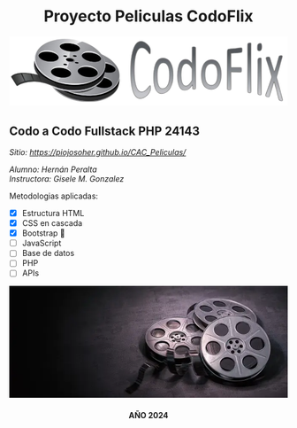 <h1 align="center">Proyecto Peliculas CodoFlix</h1>

![Logo CAC](./assets/img/LogoCodoFlix_gris.png)

Codo a Codo Fullstack PHP 24143
---------------------------------
*Sitio:* _https://piojosoher.github.io/CAC_Peliculas/_

*Alumno:* _Hernán Peralta_ </br>
*Instructora:* _Gisele M. Gonzalez_

Metodologias aplicadas:
- [x] Estructura HTML
- [x] CSS en cascada
- [x] Bootstrap :tada:
- [ ] JavaScript
- [ ] Base de datos
- [ ] PHP
- [ ] APIs

<!--
![Logo CAC](https://inscripcionesagencia.bue.edu.ar/codoacodo/img/graficos/logoCACsinbloque.png)
![Logo CAC](./assets/img/fondoMovie2.jpeg)
-->
![Logo CAC](./assets/img/fondoMovies.webp)

<h4 align="center">AÑO 2024</h4>
